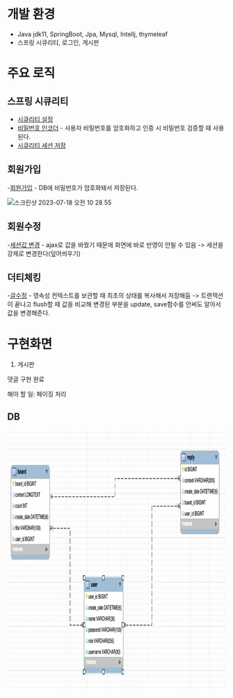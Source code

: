 # 개발 환경
- Java jdk11, SpringBoot, Jpa, Mysql, Intellj, thymeleaf
- 스프링 시큐리티, 로그인, 게시판


# 주요 로직
## 스프링 시큐리티
- [시큐리티 설정](https://github.com/BeomJunPark12/practice/blob/98f355662e93d144e5a55cf299fb9fe0aec5ed20/src/main/java/com/beom/web/config/SecurityConfig.java#L19)
- [비밀번호 인코더](https://github.com/BeomJunPark12/practice/blob/f449c68b48913a0e4a24c1f6cd95f7bbdd3e7123/src/main/java/com/beom/web/config/SecurityConfig.java#L39) - 사용자 비밀번호를 암호화하고 인증 시 비밀번호 검증할 때 사용된다.
- [시큐리티 세션 저장](https://github.com/BeomJunPark12/practice/blob/f449c68b48913a0e4a24c1f6cd95f7bbdd3e7123/src/main/java/com/beom/web/config/auth/PrincipalDetailService.java#L21)

## 회원가입
-[회원가입](https://github.com/BeomJunPark12/practice/blob/f449c68b48913a0e4a24c1f6cd95f7bbdd3e7123/src/main/java/com/beom/web/service/UserService.java#L26) - DB에 비밀번호가 암호화돼서 저장된다.

<img width="656" alt="스크린샷 2023-07-18 오전 10 28 55" src="https://github.com/BeomJunPark12/practice/assets/118503208/ae94a3f0-f10b-47c8-b508-0f8e777db505">

## 회원수정
-[세션값 변경](https://github.com/BeomJunPark12/practice/blob/f449c68b48913a0e4a24c1f6cd95f7bbdd3e7123/src/main/java/com/beom/web/controller/api/UserApiController.java#L52) - ajax로 값을 바꿨기 때문에 화면에 바로 반영이 안될 수 있음 -> 세션을 강제로 변경한다(덮어씌우기)

## 더티체킹
-[글수정](https://github.com/BeomJunPark12/practice/blob/f449c68b48913a0e4a24c1f6cd95f7bbdd3e7123/src/main/java/com/beom/web/service/BoardService.java#L70) - 영속성 컨텍스트를 보관할 때 최초의 상태를 복사해서 저장해둠 -> 트랜잭션이 끝나고 flush할 때 값을 비교해 변경된 부분을 update, save함수를 안써도 알아서 값을 변경해준다.

# 구현화면
1. 게시판



댓글 구현 완료

해야 할 일: 페이징 처리



## DB
<img src="https://github.com/BeomJunPark12/practice/blob/main/%E1%84%89%E1%85%B3%E1%84%8F%E1%85%B3%E1%84%85%E1%85%B5%E1%86%AB%E1%84%89%E1%85%A3%E1%86%BA%202023-06-30%20%E1%84%8B%E1%85%A9%E1%84%92%E1%85%AE%205.53.59.png" width="1000" height="600"/>

